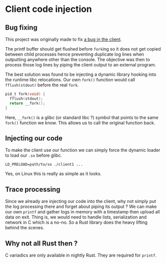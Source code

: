 # Client code injection

## Bug fixing

This project was originally made to
fix [a bug in the client](https://unix.stackexchange.com/questions/447898/why-does-a-program-with-fork-sometimes-print-its-output-multiple-times).

The printf buffer should get flushed before `fork`ing so it does not get copied between child processes hence preventing
duplicate log lines when outputting anywhere other than the console. The objective was then to process those log lines
by piping the client output to an external program.

The best solution was found to be injecting a dynamic library hooking into the runtime libc relocations. Our
own `fork()` function would call `fflush(stdout)` before the real `fork`.

```c
pid_t fork(void) {
  fflush(stdout);
  return __fork();
}
```

Here, `__fork()` is a glibc (or standard libc ?) symbol that points to the same `fork()` function we know. This allows
us to call the original function back.

## Injecting our code

To make the client use our function we can simply force the dynamic loader to load our `.so` before glibc.

```shell
LD_PRELOAD=path/to/so ./client1 ...
```

Yes, on Linux this is really as simple as it looks.

## Trace processing

Since we already are injecting our code into the client, why not simply put the log processing there and forget about
piping its output ? We can make our own `printf` and gather logs in memory with a timestamp then upload all data on
exit. Thing is, we would need to handle lists, serialization and network in C which is a no-no. So a Rust library does
the heavy lifting behind the scenes.

## Why not all Rust then ?

C variadics are only available in nightly Rust. They are required for `printf`.
